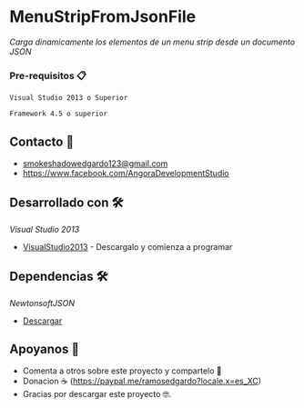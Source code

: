 # MenuStripFromJsonFile
_Carga dinamicamente los elementos de un menu strip desde un documento JSON_

### Pre-requisitos 📋
```
Visual Studio 2013 o Superior
```
```
Framework 4.5 o superior
```

## Contacto 📌

* smokeshadowedgardo123@gmail.com
* https://www.facebook.com/AngoraDevelopmentStudio

## Desarrollado con 🛠️
_Visual Studio 2013_

* [VisualStudio2013](https://visualstudio.microsoft.com/es/vs/older-downloads/) - Descargalo y comienza a programar

## Dependencias 🛠️
_NewtonsoftJSON_
* [Descargar](https://www.nuget.org/packages/Newtonsoft.Json/)

## Apoyanos 🎁

* Comenta a otros sobre este proyecto y compartelo 📢
* Donacion ☕ (https://paypal.me/ramosedgardo?locale.x=es_XC)
* Gracias por descargar este proyecto 🤓.
